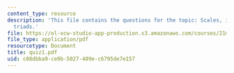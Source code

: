 ```yaml
---
content_type: resource
description: 'This file contains the questions for the topic: Scales, intervals, and
  triads.'
file: https://ol-ocw-studio-app-production.s3.amazonaws.com/courses/21m-302-harmony-and-counterpoint-ii-spring-2005/c08dbba9ce9b5027409ec6795de7e157_quiz1.pdf
file_type: application/pdf
resourcetype: Document
title: quiz1.pdf
uid: c08dbba9-ce9b-5027-409e-c6795de7e157
---
```

